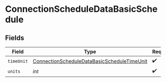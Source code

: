 # ConnectionScheduleDataBasicSchedule


## Fields

| Field                                                                                                             | Type                                                                                                              | Required                                                                                                          | Description                                                                                                       |
| ----------------------------------------------------------------------------------------------------------------- | ----------------------------------------------------------------------------------------------------------------- | ----------------------------------------------------------------------------------------------------------------- | ----------------------------------------------------------------------------------------------------------------- |
| `timeUnit`                                                                                                        | [ConnectionScheduleDataBasicScheduleTimeUnit](../../models/shared/ConnectionScheduleDataBasicScheduleTimeUnit.md) | :heavy_check_mark:                                                                                                | N/A                                                                                                               |
| `units`                                                                                                           | *int*                                                                                                             | :heavy_check_mark:                                                                                                | N/A                                                                                                               |